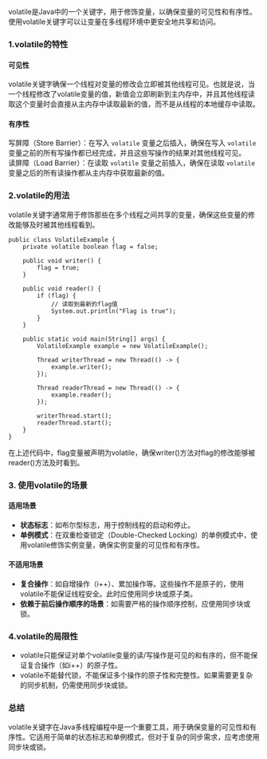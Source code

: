 volatile是Java中的一个关键字，用于修饰变量，以确保变量的可见性和有序性。使用volatile关键字可以让变量在多线程环境中更安全地共享和访问。
### 1.volatile的特性
#### 可见性
volatile关键字确保一个线程对变量的修改会立即被其他线程可见。也就是说，当一个线程修改了volatile变量的值，新值会立即刷新到主内存中，并且其他线程读取这个变量时会直接从主内存中读取最新的值，而不是从线程的本地缓存中读取。
#### 有序性
写屏障（Store Barrier）：在写入 `volatile` 变量之后插入，确保在写入 `volatile` 变量之前的所有写操作都已经完成，并且这些写操作的结果对其他线程可见。<br />读屏障（Load Barrier）：在读取 `volatile` 变量之前插入，确保在读取 `volatile` 变量之后的所有读操作都从主内存中获取最新的值。
### 2.volatile的用法
volatile关键字通常用于修饰那些在多个线程之间共享的变量，确保这些变量的修改能够及时被其他线程看到。
```
public class VolatileExample {
    private volatile boolean flag = false;

    public void writer() {
        flag = true;
    }

    public void reader() {
        if (flag) {
            // 读取到最新的flag值
            System.out.println("Flag is true");
        }
    }

    public static void main(String[] args) {
        VolatileExample example = new VolatileExample();

        Thread writerThread = new Thread(() -> {
            example.writer();
        });

        Thread readerThread = new Thread(() -> {
            example.reader();
        });

        writerThread.start();
        readerThread.start();
    }
}
```
在上述代码中，flag变量被声明为volatile，确保writer()方法对flag的修改能够被reader()方法及时看到。
### 3. 使用volatile的场景
#### 适用场景

- **状态标志**：如布尔型标志，用于控制线程的启动和停止。
- **单例模式**：在双重检查锁定（Double-Checked Locking）的单例模式中，使用volatile修饰实例变量，确保实例变量的可见性和有序性。
#### 不适用场景

- **复合操作**：如自增操作（i++）、累加操作等。这些操作不是原子的，使用volatile不能保证线程安全。此时应使用同步块或原子类。
- **依赖于前后操作顺序的场景**：如需要严格的操作顺序控制，应使用同步块或锁。
### 4.volatile的局限性

- volatile只能保证对单个volatile变量的读/写操作是可见的和有序的，但不能保证复合操作（如i++）的原子性。
- volatile不能替代锁，不能保证多个操作的原子性和完整性。如果需要更复杂的同步机制，仍需使用同步块或锁。
### 总结
volatile关键字在Java多线程编程中是一个重要工具，用于确保变量的可见性和有序性。它适用于简单的状态标志和单例模式，但对于复杂的同步需求，应考虑使用同步块或锁。
